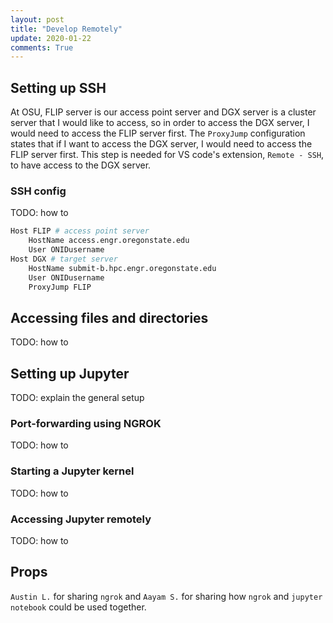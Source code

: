 ```yaml
---
layout: post
title: "Develop Remotely"
update: 2020-01-22
comments: True
---
```


## Setting up SSH

At OSU, FLIP server is our access point server and DGX server is a cluster server that I would like to access, so in order to access the DGX server, I would need to access the FLIP server first. The `ProxyJump` configuration states that if I want to access the DGX server, I would need to access the FLIP server first. This step is needed for VS code's extension, `Remote - SSH`, to have access to the DGX server.

### SSH config

TODO: how to

```bash
Host FLIP # access point server
    HostName access.engr.oregonstate.edu
    User ONIDusername
Host DGX # target server
    HostName submit-b.hpc.engr.oregonstate.edu
    User ONIDusername
    ProxyJump FLIP
```

## Accessing files and directories

TODO: how to

## Setting up Jupyter

TODO: explain the general setup

### Port-forwarding using NGROK

TODO: how to

### Starting a Jupyter kernel

TODO: how to

### Accessing Jupyter remotely

TODO: how to

## Props

`Austin L.` for sharing `ngrok` and `Aayam S.` for sharing how `ngrok` and `jupyter notebook` could be used together.
